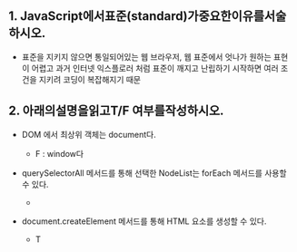 ## 1. JavaScript에서표준(standard)가중요한이유를서술하시오.


- 표준을 지키지 않으면 통일되어있는 웹 브라우저, 웹 표준에서 엇나가 원하는 표현이 어렵고 과거 인터넷 익스플로러 처럼 표준이 깨지고 난립하기 시작하면 여러 조건을 지키려 코딩이 복잡해지기 때문



## 2. 아래의설명을읽고T/F 여부를작성하시오.


- DOM 에서 최상위 객체는 document다.

    - F : window다

- querySelectorAll 메서드를 통해 선택한 NodeList는 forEach 메서드를 사용할 수 있다.

    - 

- document.createElement 메서드를 통해 HTML 요소를 생성할 수 있다.

    - T